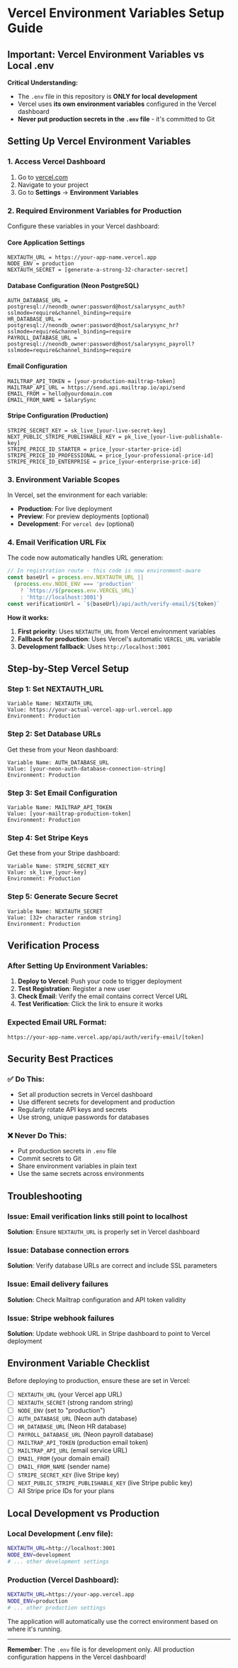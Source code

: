 # Vercel Environment Variables Setup Guide

## Important: Vercel Environment Variables vs Local .env

**Critical Understanding:**
- The `.env` file in this repository is **ONLY for local development**
- Vercel uses **its own environment variables** configured in the Vercel dashboard
- **Never put production secrets in the `.env` file** - it's committed to Git

## Setting Up Vercel Environment Variables

### 1. Access Vercel Dashboard
1. Go to [vercel.com](https://vercel.com)
2. Navigate to your project
3. Go to **Settings** → **Environment Variables**

### 2. Required Environment Variables for Production

Configure these variables in your Vercel dashboard:

#### Core Application Settings
```
NEXTAUTH_URL = https://your-app-name.vercel.app
NODE_ENV = production
NEXTAUTH_SECRET = [generate-a-strong-32-character-secret]
```

#### Database Configuration (Neon PostgreSQL)
```
AUTH_DATABASE_URL = postgresql://neondb_owner:password@host/salarysync_auth?sslmode=require&channel_binding=require
HR_DATABASE_URL = postgresql://neondb_owner:password@host/salarysync_hr?sslmode=require&channel_binding=require
PAYROLL_DATABASE_URL = postgresql://neondb_owner:password@host/salarysync_payroll?sslmode=require&channel_binding=require
```

#### Email Configuration
```
MAILTRAP_API_TOKEN = [your-production-mailtrap-token]
MAILTRAP_API_URL = https://send.api.mailtrap.io/api/send
EMAIL_FROM = hello@yourdomain.com
EMAIL_FROM_NAME = SalarySync
```

#### Stripe Configuration (Production)
```
STRIPE_SECRET_KEY = sk_live_[your-live-secret-key]
NEXT_PUBLIC_STRIPE_PUBLISHABLE_KEY = pk_live_[your-live-publishable-key]
STRIPE_PRICE_ID_STARTER = price_[your-starter-price-id]
STRIPE_PRICE_ID_PROFESSIONAL = price_[your-professional-price-id]
STRIPE_PRICE_ID_ENTERPRISE = price_[your-enterprise-price-id]
```

### 3. Environment Variable Scopes

In Vercel, set the environment for each variable:
- **Production**: For live deployment
- **Preview**: For preview deployments (optional)
- **Development**: For `vercel dev` (optional)

### 4. Email Verification URL Fix

The code now automatically handles URL generation:

```javascript
// In registration route - this code is now environment-aware
const baseUrl = process.env.NEXTAUTH_URL || 
  (process.env.NODE_ENV === 'production' 
    ? `https://${process.env.VERCEL_URL}` 
    : 'http://localhost:3001')
const verificationUrl = `${baseUrl}/api/auth/verify-email/${token}`
```

**How it works:**
1. **First priority**: Uses `NEXTAUTH_URL` from Vercel environment variables
2. **Fallback for production**: Uses Vercel's automatic `VERCEL_URL` variable
3. **Development fallback**: Uses `http://localhost:3001`

## Step-by-Step Vercel Setup

### Step 1: Set NEXTAUTH_URL
```
Variable Name: NEXTAUTH_URL
Value: https://your-actual-vercel-app-url.vercel.app
Environment: Production
```

### Step 2: Set Database URLs
Get these from your Neon dashboard:
```
Variable Name: AUTH_DATABASE_URL
Value: [your-neon-auth-database-connection-string]
Environment: Production
```

### Step 3: Set Email Configuration
```
Variable Name: MAILTRAP_API_TOKEN
Value: [your-mailtrap-production-token]
Environment: Production
```

### Step 4: Set Stripe Keys
Get these from your Stripe dashboard:
```
Variable Name: STRIPE_SECRET_KEY
Value: sk_live_[your-key]
Environment: Production
```

### Step 5: Generate Secure Secret
```
Variable Name: NEXTAUTH_SECRET
Value: [32+ character random string]
Environment: Production
```

## Verification Process

### After Setting Up Environment Variables:

1. **Deploy to Vercel**: Push your code to trigger deployment
2. **Test Registration**: Register a new user
3. **Check Email**: Verify the email contains correct Vercel URL
4. **Test Verification**: Click the link to ensure it works

### Expected Email URL Format:
```
https://your-app-name.vercel.app/api/auth/verify-email/[token]
```

## Security Best Practices

### ✅ Do This:
- Set all production secrets in Vercel dashboard
- Use different secrets for development and production
- Regularly rotate API keys and secrets
- Use strong, unique passwords for databases

### ❌ Never Do This:
- Put production secrets in `.env` file
- Commit secrets to Git
- Share environment variables in plain text
- Use the same secrets across environments

## Troubleshooting

### Issue: Email verification links still point to localhost
**Solution**: Ensure `NEXTAUTH_URL` is properly set in Vercel dashboard

### Issue: Database connection errors
**Solution**: Verify database URLs are correct and include SSL parameters

### Issue: Email delivery failures
**Solution**: Check Mailtrap configuration and API token validity

### Issue: Stripe webhook failures
**Solution**: Update webhook URL in Stripe dashboard to point to Vercel deployment

## Environment Variable Checklist

Before deploying to production, ensure these are set in Vercel:

- [ ] `NEXTAUTH_URL` (your Vercel app URL)
- [ ] `NEXTAUTH_SECRET` (strong random string)
- [ ] `NODE_ENV` (set to "production")
- [ ] `AUTH_DATABASE_URL` (Neon auth database)
- [ ] `HR_DATABASE_URL` (Neon HR database)
- [ ] `PAYROLL_DATABASE_URL` (Neon payroll database)
- [ ] `MAILTRAP_API_TOKEN` (production email token)
- [ ] `MAILTRAP_API_URL` (email service URL)
- [ ] `EMAIL_FROM` (your domain email)
- [ ] `EMAIL_FROM_NAME` (sender name)
- [ ] `STRIPE_SECRET_KEY` (live Stripe key)
- [ ] `NEXT_PUBLIC_STRIPE_PUBLISHABLE_KEY` (live Stripe public key)
- [ ] All Stripe price IDs for your plans

## Local Development vs Production

### Local Development (.env file):
```bash
NEXTAUTH_URL=http://localhost:3001
NODE_ENV=development
# ... other development settings
```

### Production (Vercel Dashboard):
```bash
NEXTAUTH_URL=https://your-app.vercel.app
NODE_ENV=production
# ... other production settings
```

The application will automatically use the correct environment based on where it's running.

---

**Remember**: The `.env` file is for development only. All production configuration happens in the Vercel dashboard!
